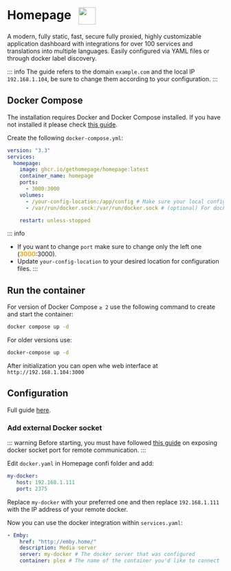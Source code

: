 # Homepage <img src="/homepage-icon.png" width="40" height="40" style="display:inline-block; vertical-align: middle; margin-left:10px;">


A modern, fully static, fast, secure fully proxied, highly customizable application dashboard with integrations for over 100 services and translations into multiple languages. Easily configured via YAML files or through docker label discovery. 

::: info
The guide refers to the domain <code>example.com</code> and the local IP <code>192.168.1.104</code>, be sure to change them according to your configuration.
:::

## Docker Compose
The installation requires Docker and Docker Compose installed. If you have not installed it please check [this guide](../docker.md).

Create the following <code>docker-compose.yml</code>:
```yml
version: "3.3"
services:
  homepage:
    image: ghcr.io/gethomepage/homepage:latest
    container_name: homepage
    ports:
      - 3000:3000
    volumes:
      - /your-config-location:/app/config # Make sure your local config directory exists
      - /var/run/docker.sock:/var/run/docker.sock # (optional) For docker

    restart: unless-stopped
```

::: info
* If you want to change <code>port</code> make sure to change only the left one (<span style="color:orange"><strong>3000</strong></span>:3000).
* Update <code>your-config-location</code> to your desired location for configuration files.
:::

## Run the container
For version of Docker Compose <code>≥ 2</code> use the following command to create and start the container:
```bash
docker compose up -d
```
For older versions use:
```bash
docker-compose up -d
```

After initialization you can open whe web interface at <code>ht<span>tp://</span>192.168.1.104:3000</code>

## Configuration
Full guide <a href="https://gethomepage.dev" target="_blank" rel="noreferrer">here</a>.

### Add external Docker socket
::: warning
Before starting, you must have followed [this guide](../extra-configuration.md#enable-tcp-port-2375-for-external-connection-to-docker) on exposing docker socket port for remote communication.
:::

Edit <code>docker.yaml</code> in Homepage confi folder and add:
```yaml
my-docker:
   host: 192.168.1.111
   port: 2375
```
Replace <code>my-docker</code> with your preferred one and then replace <code>192.168.1.111</code> with the IP address of your remote docker.

Now you can use the docker integration within <code>services.yaml</code>:
```yaml
- Emby:
    href: "http://emby.home/"
    description: Media server
    server: my-docker # The docker server that was configured
    container: plex # The name of the container you'd like to connect
```